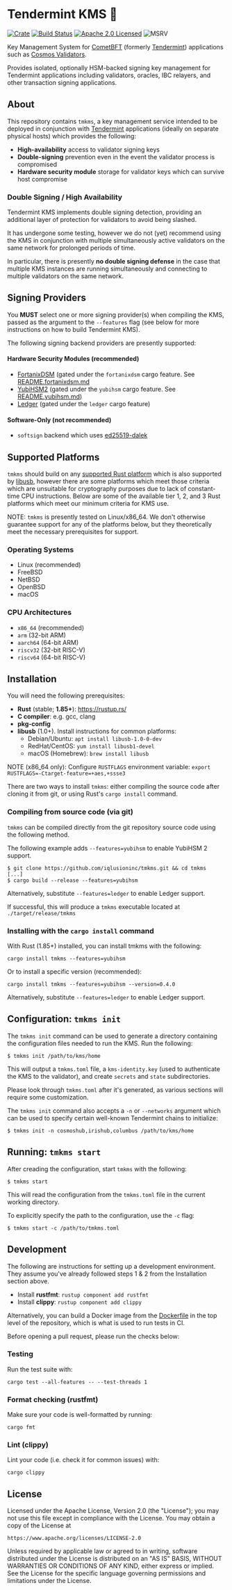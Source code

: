 # Tendermint KMS 🔐

[![Crate][crate-image]][crate-link]
[![Build Status][build-image]][build-link]
[![Apache 2.0 Licensed][license-image]][license-link]
![MSRV][rustc-image]

Key Management System for [CometBFT] (formerly [Tendermint]) applications such
as [Cosmos Validators].

Provides isolated, optionally HSM-backed signing key management for Tendermint
applications including validators, oracles, IBC relayers, and other transaction
signing applications.

## About

This repository contains `tmkms`, a key management service intended to be deployed
in conjunction with [Tendermint] applications (ideally on separate physical hosts)
which provides the following:

- **High-availability** access to validator signing keys
- **Double-signing** prevention even in the event the validator process is compromised
- **Hardware security module** storage for validator keys which can survive host compromise

### Double Signing / High Availability

Tendermint KMS implements double signing detection, providing an additional
layer of protection for validators to avoid being slashed.

It has undergone some testing, however we do not (yet) recommend using the KMS
in conjunction with multiple simultaneously active validators on the same
network for prolonged periods of time.

In particular, there is presently **no double signing defense** in the case
that multiple KMS instances are running simultaneously and connecting to
multiple validators on the same network.

## Signing Providers

You **MUST** select one or more signing provider(s) when compiling the KMS,
passed as the argument to the `--features` flag (see below for more
instructions on how to build Tendermint KMS).

The following signing backend providers are presently supported:

#### Hardware Security Modules (recommended)
- [FortanixDSM](./README.fortanixdsm.md) (gated under the `fortanixdsm` cargo feature.
  See [README.fortanixdsm.md](./README.fortanixdsm.md)
- [YubiHSM2] (gated under the `yubihsm` cargo feature. See [README.yubihsm.md][yubihsm2])
- [Ledger] (gated under the `ledger` cargo feature)

#### Software-Only (not recommended)

- `softsign` backend which uses [ed25519-dalek]

## Supported Platforms

`tmkms` should build on any [supported Rust platform] which is also supported
by [libusb], however there are some platforms which meet those criteria which
are unsuitable for cryptography purposes due to lack of constant-time CPU
instructions. Below are some of the available tier 1, 2, and 3 Rust platforms
which meet our minimum criteria for KMS use.

NOTE: `tmkms` is presently tested on Linux/x86_64. We don't otherwise guarantee
support for any of the platforms below, but they theoretically meet the necessary
prerequisites for support.

### Operating Systems

- Linux (recommended)
- FreeBSD
- NetBSD
- OpenBSD
- macOS

### CPU Architectures

- `x86_64` (recommended)
- `arm` (32-bit ARM)
- `aarch64` (64-bit ARM)
- `riscv32` (32-bit RISC-V)
- `riscv64` (64-bit RISC-V)

## Installation

You will need the following prerequisites:

- **Rust** (stable; **1.85+**): https://rustup.rs/
- **C compiler**: e.g. gcc, clang
- **pkg-config**
- **libusb** (1.0+). Install instructions for common platforms:
    - Debian/Ubuntu: `apt install libusb-1.0-0-dev`
    - RedHat/CentOS: `yum install libusb1-devel`
    - macOS (Homebrew): `brew install libusb`

NOTE (x86_64 only): Configure `RUSTFLAGS` environment variable:
`export RUSTFLAGS=-Ctarget-feature=+aes,+ssse3`

There are two ways to install `tmkms`: either compiling the source code after
cloning it from git, or using Rust's `cargo install` command.

### Compiling from source code (via git)

`tmkms` can be compiled directly from the git repository source code using the
following method.

The following example adds `--features=yubihsm` to enable YubiHSM 2 support.

```
$ git clone https://github.com/iqlusioninc/tmkms.git && cd tmkms
[...]
$ cargo build --release --features=yubihsm
```

Alternatively, substitute `--features=ledger` to enable Ledger support.

If successful, this will produce a `tmkms` executable located at
`./target/release/tmkms`

### Installing with the `cargo install` command

With Rust (1.85+) installed, you can install tmkms with the following:

```
cargo install tmkms --features=yubihsm
```

Or to install a specific version (recommended):

```
cargo install tmkms --features=yubihsm --version=0.4.0
```

Alternatively, substitute `--features=ledger` to enable Ledger support.

## Configuration: `tmkms init`

The `tmkms init` command can be used to generate a directory containing
the configuration files needed to run the KMS. Run the following:

```
$ tmkms init /path/to/kms/home
```

This will output a `tmkms.toml` file, a `kms-identity.key` (used to authenticate
the KMS to the validator), and create `secrets` and `state` subdirectories.

Please look through `tmkms.toml` after it's generated, as various sections
will require some customization.

The `tmkms init` command also accepts a `-n` or `--networks` argument which can
be used to specify certain well-known Tendermint chains to initialize:

```
$ tmkms init -n cosmoshub,irishub,columbus /path/to/kms/home
```

## Running: `tmkms start`

After creading the configuration, start `tmkms` with the following:

```
$ tmkms start
```

This will read the configuration from the `tmkms.toml` file in the current
working directory.

To explicitly specify the path to the configuration, use the `-c` flag:

```
$ tmkms start -c /path/to/tmkms.toml
```

## Development

The following are instructions for setting up a development environment.
They assume you've already followed steps 1 & 2 from the Installation
section above.

- Install **rustfmt**: `rustup component add rustfmt`
- Install **clippy**: `rustup component add clippy`

Alternatively, you can build a Docker image from the [Dockerfile] in the top
level of the repository, which is what is used to run tests in CI.

Before opening a pull request, please run the checks below:

### Testing

Run the test suite with:

```
cargo test --all-features -- --test-threads 1
```

### Format checking (rustfmt)

Make sure your code is well-formatted by running:

```
cargo fmt
```

### Lint (clippy)

Lint your code (i.e. check it for common issues) with:

```
cargo clippy
```

## License

Licensed under the Apache License, Version 2.0 (the "License");
you may not use this file except in compliance with the License.
You may obtain a copy of the License at

    https://www.apache.org/licenses/LICENSE-2.0

Unless required by applicable law or agreed to in writing, software
distributed under the License is distributed on an "AS IS" BASIS,
WITHOUT WARRANTIES OR CONDITIONS OF ANY KIND, either express or implied.
See the License for the specific language governing permissions and
limitations under the License.

[//]: # (badges)

[crate-image]: https://img.shields.io/crates/v/tmkms.svg
[crate-link]: https://crates.io/crates/tmkms
[build-image]: https://github.com/iqlusioninc/tmkms/actions/workflows/ci.yml/badge.svg
[build-link]: https://github.com/iqlusioninc/tmkms/actions/workflows/ci.yml
[license-image]: https://img.shields.io/badge/license-Apache2.0-blue.svg
[license-link]: https://github.com/iqlusioninc/tmkms/blob/main/LICENSE
[rustc-image]: https://img.shields.io/badge/rustc-1.85+-blue.svg

[//]: # (links)

[CometBFT]: https://cometbft.com/
[Tendermint]: https://tendermint.com/
[Cosmos Validators]: https://hub.cosmos.network/main/validators/validator-faq
[YubiHSM2]: https://github.com/iqlusioninc/tmkms/blob/main/README.yubihsm.md
[Ledger]: https://www.ledger.com/
[ed25519-dalek]: https://github.com/dalek-cryptography/ed25519-dalek
[supported Rust platform]: https://forge.rust-lang.org/platform-support.html
[libusb]: https://libusb.info/
[Dockerfile]: https://github.com/iqlusioninc/tmkms/blob/main/Dockerfile
